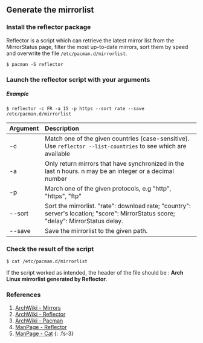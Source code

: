## Generate the mirrorlist

### Install the reflector package

Reflector is a script which can retrieve the latest mirror list from the MirrorStatus page, filter the most up-to-date mirrors, sort them by speed and overwrite the file `/etc/pacman.d/mirrorlist`.

```
$ pacman -S reflector
```

### Launch the reflector script with your arguments

##### Example
```
$ reflector -c FR -a 15 -p https --sort rate --save /etc/pacman.d/mirrorlist
```

| Argument | Description                                                                                                                         |
| :------- | :---------------------------------------------------------------------------------------------------------------------------------- |
| -c       | Match one of the given countries (case-sensitive). Use `reflector --list-countries` to see which are available                      |
| -a       | Only return mirrors that have synchronized in the last n hours. n may be an integer or a decimal number                             |
| -p       | March one of the given protocols, e.g "http", "https", "ftp"                                                                        |
| --sort   | Sort the mirrorlist. "rate": download rate; "country": server's location; "score": MirrorStatus score; "delay": MirrorStatus delay. |
| --save   | Save the mirrorlist to the given path.                                                                                              |

### Check the result of the script
```
$ cat /etc/pacman.d/mirrorlist
```

If the script worked as intended, the header of the file should be : **Arch Linux mirrorlist generated by Reflector**.

### References

1. [ArchWiki - Mirrors](https://wiki.archlinux.org/index.php/Mirrors)
1. [ArchWiki - Reflector](https://wiki.archlinux.org/index.php/Reflector)
1. [ArchWiki - Pacman](https://wiki.archlinux.org/index.php/Pacman)
1. [ManPage - Reflector](https://jlk.fjfi.cvut.cz/arch/manpages/man/community/reflector/reflector.1.en) 
1. [ManPage - Cat](https://jlk.fjfi.cvut.cz/arch/manpages/man/core/coreutils/cat.1.en)
{: .fs-3}
